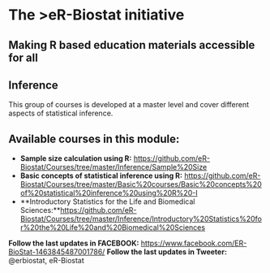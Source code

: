 # The >eR-Biostat initiative
## Making R based education materials accessible for all

## Inference
This group of courses is developed at a master level  and cover different aspects of statistical inference.

## Available courses in this module:
* **Sample size calculation using R:**
https://github.com/eR-Biostat/Courses/tree/master/Inference/Sample%20Size
* **Basic concepts of statistical inference using R:** https://github.com/eR-Biostat/Courses/tree/master/Basic%20courses/Basic%20concepts%20of%20statistical%20inference%20using%20R%20-I
* **Introductory Statistics for the Life and Biomedical Sciences:**https://github.com/eR-Biostat/Courses/tree/master/Inference/Introductory%20Statistics%20for%20the%20Life%20and%20Biomedical%20Sciences

**Follow the last updates in FACEBOOK:** https://www.facebook.com/ER-BioStat-1463845487001786/
**Follow the last updates in Tweeter:** @erbiostat, eR-Biostat
